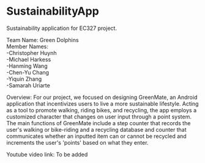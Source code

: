 # SustainabilityApp
Sustainability application for EC327 project.

Team Name: Green Dolphins\
Member Names:\
  -Christopher Huynh\
  -Michael Harkess\
  -Hanming Wang\
  -Chen-Yu Chang\
  -Yiquin Zhang\
  -Samarah Uriarte

Overview: For our project, we focused on designing GreenMate, an Android application that incentivizes users to live a more sustainable lifestyle. Acting as a tool to promote walking, riding bikes, and recycling, the app employs a customized character that changes on user input through a point system. The main functions of GreenMate include a step counter that records the user's walking or bike-riding and a recycling database and counter that communicates whether an inputted item can or cannot be recycled and increments the user's 'points' based on what they enter.

Youtube video link: To be added
